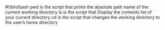 #!/bin/bash
pwd is the script that prints the absolute path name of the current working directory
ls is the script that Display the contents list of your current directory
cd is the script that changes the working directory to the user’s home directory
